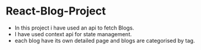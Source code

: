 # React-Blog-Project

- In this project i have used an api to fetch Blogs.
- I have used context api for state management.
- each blog have its own detailed page and blogs are categorised by tag.
